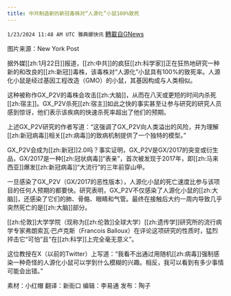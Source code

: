 ```yaml
---
title: 中共制造新的新冠毒株对“人源化”小鼠100%致死
---
```

`1/23/2024 11:48 AM UTC 雅典娜快讯` [轉載自GNews](https://gnews.org/articles/2245552)

图片来源：New York Post

据外媒[[zh:1月22日]]报道，[[zh:中共]]的疯狂[[zh:科学家]]正在狂热地研究一种新的和改良的[[zh:新冠]]毒株，该毒株对“人源化”小鼠具有100%的致死率。人源化小鼠是经过基因工程改造（GMO）的小鼠，其基因构成与人类相似。

这种被称作GX_P2V的毒株会攻击[[zh:大脑]]，从而在八天或更短的时间内杀死[[zh:宿主]]。GX_P2V杀死[[zh:宿主]]如此之快的事实甚至让参与研究的研究人员感到惊讶，他们表示该疾病的快速杀死率超出了他们的预期。

上述GX_P2V研究的作者写道：“这强调了GX_P2V向人类溢出的风险，并为理解[[zh:新冠病毒]]相关[[zh:病毒]]的致病机制提供了一个独特的模型。”

GX_P2V会成为[[zh:新冠]]2.0吗？事实证明，GX_P2V是GX/2017的突变或衍生品，GX/2017是一种[[zh:冠状病毒]]“表亲”，首次被发现于2017年，即[[zh:马来西亚]]爆发[[zh:新冠病毒]]“大流行”的三年前穿山甲。

一旦感染了GX_P2V（GX/2017的恶性版本），人源化小鼠的死亡速度比参与该项目的任何人预期的都要快。研究表明，GX_P2V不仅感染了人源化小鼠的[[zh:大脑]]，还感染了它们的肺、骨骼、眼睛和气管。最终在接触后大约一周内导致几乎突然死亡的是[[zh:大脑]]部分。

[[zh:伦敦]]大学学院（现称为[[zh:伦敦]]全球大学）[[zh:遗传学]]研究所的流行病学专家弗朗索瓦·巴卢克斯（Francois Balloux）在评论这项研究的性质时，猛烈抨击它“可怕”且“在[[zh:科学]]上完全毫无意义”。

这位教授在X（以前的Twitter）上写道：“我看不出通过用随机[[zh:病毒]]强制感染一种奇怪的人源化小鼠可以学到什么模糊的兴趣。相反，我可以看到有多少事情可能会出错。”

       
素材：小红帽  翻译：新街口  编辑：李易通  发布：陶子

